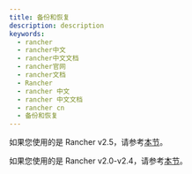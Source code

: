 ```yaml
---
title: 备份和恢复
description: description
keywords:
  - rancher
  - rancher中文
  - rancher中文文档
  - rancher官网
  - rancher文档
  - Rancher
  - rancher 中文
  - rancher 中文文档
  - rancher cn
  - 备份和恢复
---
```


如果您使用的是 Rancher v2.5，请参考[本节](/docs/rancher2.5/backups/2.5/_index)。

如果您使用的是 Rancher v2.0-v2.4，请参考[本节](/docs/rancher2.5/backups/2.0-2.4/_index)。
